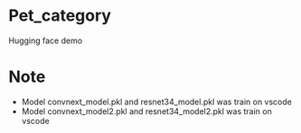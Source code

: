 # Pet_category
Hugging face demo

# Note
- Model convnext_model.pkl and resnet34_model.pkl was train on vscode
- Model convnext_model2.pkl and resnet34_model2.pkl was train on vscode
